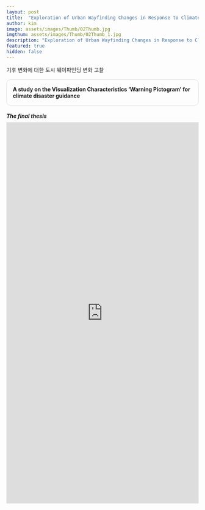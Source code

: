 ```yaml
---
layout: post
title:  "Exploration of Urban Wayfinding Changes in Response to Climate Change"
author: kim
image: assets/images/Thumb/02Thumb.jpg
imgthum: assets/images/Thumb/02Thumb_1.jpg
description: "Exploration of Urban Wayfinding Changes in Response to Climate Change"
featured: true
hidden: false
---
```



기후 변화에 대한 도시 웨이파인딩 변화 고찰

<div class="row justify-content-between" style="">
    <div class="col-md-12">
        <div style="margin-bottom:1rem;">
            <div style="border:1px solid #ddd; padding:1rem;margin:1rem 0;border-radius:10px;">
                <b>A study on the Visualization Characteristics ‘Warning Pictogram’ for climate disaster guidance</b>
            </div>
        </div>
        <div>
            <h5 style="margin-bottom:0.5rem;">The final thesis</h5>
            <iframe src="https://docs.google.com/gview?url=https://infovizlab.github.io{{site.baseurl}}/pdf_file/Warning Pictogram.pdf&embedded=true" title="example" width="100%" height="1000" frameborder="0"></iframe>
        </div>
    </div>
</div>

